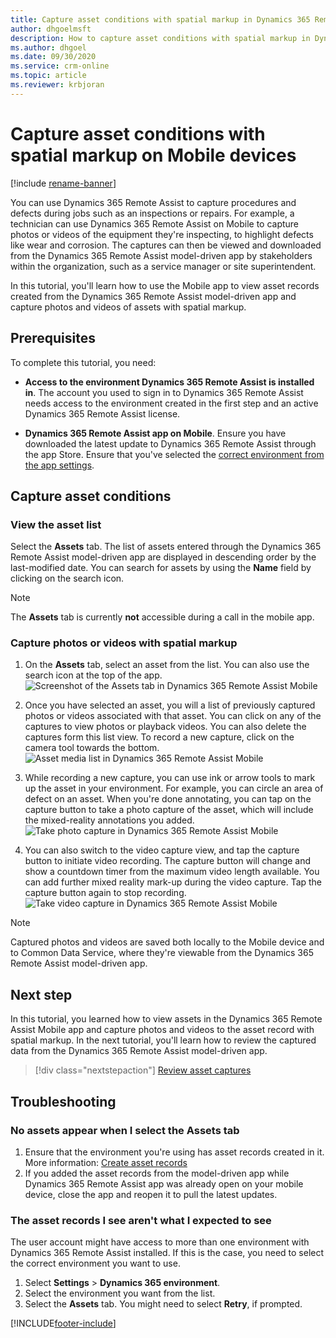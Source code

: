 ```yaml
---
title: Capture asset conditions with spatial markup in Dynamics 365 Remote Assist on Mobile
author: dhgoelmsft
description: How to capture asset conditions with spatial markup in Dynamics 365 Remote Assist on Mobile
ms.author: dhgoel
ms.date: 09/30/2020
ms.service: crm-online
ms.topic: article
ms.reviewer: krbjoran
---
```

# Capture asset conditions with spatial markup on Mobile devices

[!include [rename-banner](~/includes/cc-data-platform-banner.md)]

You can use Dynamics 365 Remote Assist to capture procedures and defects during jobs such as an inspections or repairs. For example, a technician can use Dynamics 365 Remote Assist on Mobile to capture photos or videos of the equipment they're inspecting, to highlight defects like wear and corrosion. The captures can then be viewed and downloaded from the Dynamics 365 Remote Assist model-driven app by stakeholders within the organization, such as a service manager or site superintendent.

In this tutorial, you'll learn how to use the Mobile app to view asset records created from the Dynamics 365 Remote Assist model-driven app and capture photos and videos of assets with spatial markup.

## Prerequisites

To complete this tutorial, you need:

- **Access to the environment Dynamics 365 Remote Assist is installed in**. The account you used to sign in to Dynamics 365 Remote Assist needs access to the environment created in the first step and an active Dynamics 365 Remote Assist license.

- **Dynamics 365 Remote Assist app on Mobile**. Ensure you have downloaded the latest update to Dynamics 365 Remote Assist through the app Store. Ensure that you've selected the [correct environment from the app settings](.././asset-capture-add-users.md#select-the-right-environment-on-android-or-ios).

## Capture asset conditions

### View the asset list

Select the **Assets** tab. The list of assets entered through the Dynamics 365 Remote Assist model-driven app are displayed in descending order by the last-modified date. You can search for assets by using the **Name** field by clicking on the search icon.

> [!NOTE]
> The **Assets** tab is currently **not** accessible during a call in the mobile app.

### Capture photos or videos with spatial markup

1. On the **Assets** tab, select an asset from the list. You can also use the search icon at the top of the app.\
![Screenshot of the Assets tab in Dynamics 365 Remote Assist Mobile](./media/08.01-assets-list.png "Screenshot of the Assets tab in Dynamics 365 Remote Assist Mobile")

2. Once you have selected an asset, you will a list of previously captured photos or videos associated with that asset. You can click on any of the captures to view photos or playback videos. You can also delete the captures form this list view. To record a new capture, click on the camera tool towards the bottom.\
![Asset media list in Dynamics 365 Remote Assist Mobile](./media/08.07-asset-media.png "Asset media list in Dynamics 365 Remote Assist Mobile")

3. While recording a new capture, you can use ink or arrow tools to mark up the asset in your environment. For example, you can circle an area of defect on an asset. When you're done annotating, you can tap on the capture button to take a photo capture of the asset, which will include the mixed-reality annotations you added.\
![Take photo capture in Dynamics 365 Remote Assist Mobile](./media/08.15-asset-capture-photo-mr.png "Take photo capture in Dynamics 365 Remote Assist Mobile")

4. You can also switch to the video capture view, and tap the capture button to initiate video recording. The capture button will change and show a countdown timer from the maximum video length available. You can add further mixed reality mark-up during the video capture. Tap the capture button again to stop recording.\
![Take video capture in Dynamics 365 Remote Assist Mobile](./media/08.18-asset-capture-video-mr-recording.png "Take video capture in Dynamics 365 Remote Assist Mobile")

> [!NOTE]
> Captured photos and videos are saved both locally to the Mobile device and to Common Data Service, where they're viewable from the Dynamics 365 Remote Assist model-driven app.

## Next step

In this tutorial, you learned how to view assets in the Dynamics 365 Remote Assist Mobile app and capture photos and videos to the asset record with spatial markup. In the next tutorial, you'll learn how to review the captured data from the Dynamics 365 Remote Assist model-driven app.

> [!div class="nextstepaction"]
> [Review asset captures](./../asset-capture-review.md)

## Troubleshooting

### No assets appear when I select the Assets tab

1. Ensure that the environment you're using has asset records created in it. More information: [Create asset records](./../asset-capture-create-asset.md)
2. If you added the asset records from the model-driven app while Dynamics 365 Remote Assist app was already open on your mobile device, close the app and reopen it to pull the latest updates.

### The asset records I see aren't what I expected to see

The user account might have access to more than one environment with Dynamics 365 Remote Assist installed. If this is the case, you need to select the correct environment you want to use.

1. Select **Settings** > **Dynamics 365 environment**.
2. Select the environment you want from the list.
3. Select the **Assets** tab. You might need to select **Retry**, if prompted.


[!INCLUDE[footer-include](../../includes/footer-banner.md)]
